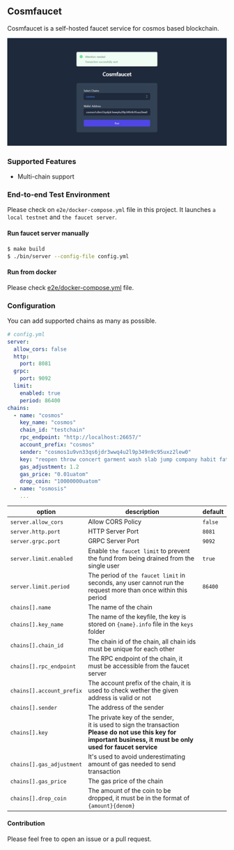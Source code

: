 ## Cosmfaucet

Cosmfaucet is a self-hosted faucet service for cosmos based blockchain.

![Homescreen](./docs/homescreen.png)

### Supported Features
* Multi-chain support

### End-to-end Test Environment
Please check on `e2e/docker-compose.yml` file in this project.
It launches `a local testnet` and `the faucet server`.

#### Run faucet server manually
```bash
$ make build
$ ./bin/server --config-file config.yml
```

#### Run from docker
Please check [e2e/docker-compose.yml](./e2e/docker-compose.yml) file.

### Configuration
You can add supported chains as many as possible.

```yaml
# config.yml
server:
  allow_cors: false
  http:
    port: 8081
  grpc:
    port: 9092
  limit:
    enabled: true
    period: 86400
chains:
  - name: "cosmos"
    key_name: "cosmos"
    chain_id: "testchain"
    rpc_endpoint: "http://localhost:26657/"
    account_prefix: "cosmos"
    sender: "cosmos1u9vn33qs6jdr3wwq4u2l9p349n9c95uxz2lew0"
    key: "reopen throw concert garment wash slab jump company habit father below stage float attitude achieve net charge bulb mouse mind fat net hello vague"
    gas_adjustment: 1.2
    gas_price: "0.01uatom"
    drop_coin: "10000000uatom"
  - name: "osmosis"
    ...
```

| option | description                                                                                                                                                               | default |
| --- |---------------------------------------------------------------------------------------------------------------------------------------------------------------------------| --- |
| `server.allow_cors` | Allow CORS Policy                                                                                                                                                         | `false` |
| `server.http.port` | HTTP Server Port                                                                                                                                                          | `8081` |
| `server.grpc.port` | GRPC Server Port                                                                                                                                                          | `9092` |
| `server.limit.enabled` | Enable `the faucet limit` to prevent the fund from being drained from the single user                                                                                     | `true` |
| `server.limit.period` | The period of `the faucet limit` in seconds, any user cannot run the request more than once within this period                                                            | `86400` |
| `chains[].name` | The name of the chain                                                                                                                                                     |  |
| `chains[].key_name` | The name of the keyfile, the key is stored on `{name}.info` file in the `keys` folder                                                                                     |  |
| `chains[].chain_id` | The chain id of the chain, all chain ids must be unique for each other                                                                                                    |  |
| `chains[].rpc_endpoint` | The RPC endpoint of the chain, it must be accessible from the faucet server                                                                                               |  |
| `chains[].account_prefix` | The account prefix of the chain, it is used to check wether the given address is valid or not                                                                             |  |
| `chains[].sender` | The address of the sender                                                                                                                                                 |  |
| `chains[].key` | The private key of the sender, <br/>it is used to sign the transaction<br/>**Please do not use this key for important business, it must be only used for faucet service** |  |
| `chains[].gas_adjustment` | It's used to avoid underestimating amount of gas needed to send transaction                                                                                               |  |
| `chains[].gas_price` | The gas price of the chain                                                                           |  |
| `chains[].drop_coin` | The amount of the coin to be dropped, it must be in the format of `{amount}{denom}`                                                                                       |  |

#### Contribution
Please feel free to open an issue or a pull request.